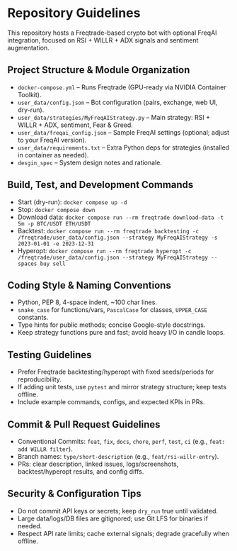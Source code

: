 # Repository Guidelines

This repository hosts a Freqtrade-based crypto bot with optional FreqAI integration, focused on RSI + WILLR + ADX signals and sentiment augmentation.

## Project Structure & Module Organization
- `docker-compose.yml` – Runs Freqtrade (GPU-ready via NVIDIA Container Toolkit).
- `user_data/config.json` – Bot configuration (pairs, exchange, web UI, dry-run).
- `user_data/strategies/MyFreqAIStrategy.py` – Main strategy: RSI + WILLR + ADX, sentiment, Fear & Greed.
- `user_data/freqai_config.json` – Sample FreqAI settings (optional; adjust to your FreqAI version).
- `user_data/requirements.txt` – Extra Python deps for strategies (installed in container as needed).
- `desgin_spec` – System design notes and rationale.

## Build, Test, and Development Commands
- Start (dry-run): `docker compose up -d`
- Stop: `docker compose down`
- Download data: `docker compose run --rm freqtrade download-data -t 5m -p BTC/USDT ETH/USDT`
- Backtest: `docker compose run --rm freqtrade backtesting -c /freqtrade/user_data/config.json --strategy MyFreqAIStrategy -s 2023-01-01 -e 2023-12-31`
- Hyperopt: `docker compose run --rm freqtrade hyperopt -c /freqtrade/user_data/config.json --strategy MyFreqAIStrategy --spaces buy sell`

## Coding Style & Naming Conventions
- Python, PEP 8, 4-space indent, ~100 char lines.
- `snake_case` for functions/vars, `PascalCase` for classes, `UPPER_CASE` constants.
- Type hints for public methods; concise Google-style docstrings.
- Keep strategy functions pure and fast; avoid heavy I/O in candle loops.

## Testing Guidelines
- Prefer Freqtrade backtesting/hyperopt with fixed seeds/periods for reproducibility.
- If adding unit tests, use `pytest` and mirror strategy structure; keep tests offline.
- Include example commands, configs, and expected KPIs in PRs.

## Commit & Pull Request Guidelines
- Conventional Commits: `feat`, `fix`, `docs`, `chore`, `perf`, `test`, `ci` (e.g., `feat: add WILLR filter`).
- Branch names: `type/short-description` (e.g., `feat/rsi-willr-entry`).
- PRs: clear description, linked issues, logs/screenshots, backtest/hyperopt results, and config diffs.

## Security & Configuration Tips
- Do not commit API keys or secrets; keep `dry_run` true until validated.
- Large data/logs/DB files are gitignored; use Git LFS for binaries if needed.
- Respect API rate limits; cache external signals; degrade gracefully when offline.


